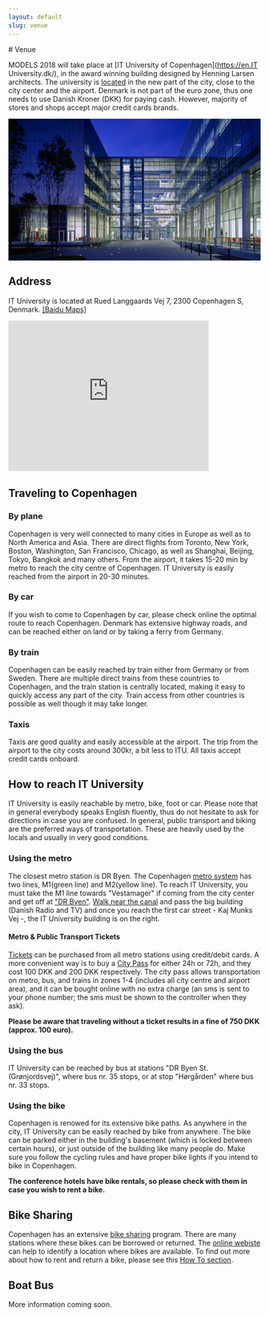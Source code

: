 ```yaml
---
layout: default
slug: venue
---
```

<div class="row">
<div class="col-md-12" markdown="1">
# Venue

MODELS 2018 will take place at [IT University of Copenhagen](https://en.IT University.dk/), in the award winning building designed by Henning Larsen architects. 
The university is [located](https://www.google.com/maps/place/IT+University+of+Copenhagen/@55.6596402,12.5887504,16.98z/data=!4m5!3m4!1s0x46525345017412b3:0xa280a05485937e38!8m2!3d55.659635!4d12.590958?hl=en) in the new part of the city, close to the city center and the airport. Denmark is not part of the euro zone, thus one needs to use Danish Kroner (DKK) for paying cash. However, majority of stores and shops accept major credit cards brands. 

<style type="text/css">
	img {
    padding: 0;
    display: block;
    margin: 0 auto;
    max-height: 80%;
    max-width: 100%;
}
</style>
<img src="/assets/venue/itu.jpg">

## Address
IT University is located at Rued Langgaards Vej 7, 2300 Copenhagen S, Denmark. [[Baidu Maps]](https://j.map.baidu.com/074bO)
<iframe src="https://www.google.com/maps/embed?pb=!1m14!1m8!1m3!1d2250.7951746137737!2d12.5877546!3d55.6577714!3m2!1i1024!2i768!4f13.1!3m3!1m2!1s0x46525345017412b3%3A0xa280a05485937e38!2sIT+University+of+Copenhagen!5e0!3m2!1sen!2sch!4v1518341255050" width="400" height="300" frameborder="0" style="border:0" allowfullscreen></iframe>

## Traveling to Copenhagen

### By plane
Copenhagen is very well connected to many cities in Europe as well as to North America and Asia. There are direct flights from Toronto, New York, Boston, Washington, San Francisco, Chicago, as well as Shanghai, Beijing, Tokyo, Bangkok and many others. From the airport, it takes 15-20 min by metro to reach the city centre of Copenhagen. IT University is easily reached from the airport in 20-30 minutes. 

### By car
If you wish to come to Copenhagen by car, please check online the optimal route to reach Copenhagen. Denmark has extensive highway roads, and can be reached either on land or by taking a ferry from Germany.

### By train
Copenhagen can be easily reached by train either from Germany or from Sweden. There are multiple direct trains from these countries to Copenhagen, and the train station is centrally located, making it easy to quickly access any part of the city. Train access from other countries is possible as well though it may take longer. 

### Taxis
Taxis are good quality and  easily accessible at the airport. The trip from the airport to the city costs around 300kr,  a bit less to ITU. All taxis accept credit cards onboard.

## How to reach IT University
IT University is easily reachable by metro, bike, foot or car. Please note that in general everybody speaks English fluently, thus do not hesitate to ask for directions in case you are confused. 
In general, public transport and biking are the preferred ways of transportation. These are heavily used by the locals and usually in very good conditions.

### Using the metro
The closest metro station is DR Byen. The Copenhagen [metro system](http://intl.m.dk/#!/) has two lines, M1(green line) and M2(yellow line). To reach IT University, you must take the M1 line towards "Vestamager" if coming from the city center and get off at ["DR Byen"](http://intl.m.dk/#!/stations/stationer/dr+byen). [Walk near the canal](https://www.google.com/maps/dir/DR+Byen+St.+(Metro),+Copenhagen,+Denmark/IT+University+of+Copenhagen,+Rued+Langgaards+Vej,+Denmark/@55.6577432,12.587677,17z/data=!3m1!4b1!4m14!4m13!1m5!1m1!1s0x4652535ae2027ccd:0x106f9dbfc91a849a!2m2!1d12.5889897!2d55.6558129!1m5!1m1!1s0x46525345017412b3:0xa280a05485937e38!2m2!1d12.590958!2d55.659635!3e2) and pass the big building (Danish Radio and TV) and once you reach the first car street - Kaj Munks Vej -, the IT University building is on the right. 

#### Metro & Public Transport Tickets
[Tickets](http://intl.m.dk/#!/about+the+metro/tickets) can be purchased from all metro stations using credit/debit cards. A more convenient way is to buy a [City Pass](https://dinoffentligetransport.dk/citypass) for either 24h or 72h, and they cost 100 DKK and 200 DKK respectively. The city pass allows transportation on metro, bus, and trains in zones 1-4 (includes all city centre and airport area), and it can be bought online with no extra charge (an sms is sent to your phone number; the sms must be shown to the controller when they ask). 

**Please be aware that traveling without a ticket results in a fine of 750 DKK (approx. 100 euro).**

### Using the bus
IT University can be reached by bus at stations "DR Byen St. (Grønjordsvej)", where bus nr. 35 stops, or at stop "Hørgården" where bus nr. 33 stops.

### Using the bike
Copenhagen is renowed for its extensive bike paths. As anywhere in the city, IT University can be easily reached by bike from anywhere. The bike can be parked either in the building's basement (which is locked between certain hours), or just outside of the building like many people do. 
Make sure you follow the cycling rules and have proper bike lights if you intend to bike in Copenhagen. 

**The conference hotels have bike rentals, so please check with them in case you wish to rent a bike.**

## Bike Sharing

Copenhagen has an extensive [bike sharing](https://bycyklen.dk/en/) program. There are many stations where these bikes can be borrowed or returned. The [online webiste](https://bycyklen.dk/en/find-a-bike/) can help to identify a location where bikes are available.
To find out more about how to rent and return a bike, please see this [How To section](https://bycyklen.dk/en/how-to/).

## Boat Bus

More information coming soon.

</div>
</div>
